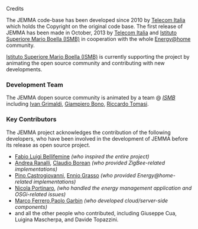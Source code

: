 Credits
<!-- Remember: the first line always goes with the title-->
<!-- Please use h3 headers (###) inside these files -->

The JEMMA code-base has been developed since 2010 by [Telecom Italia](http://www.telecomitalia.it/) which holds the Copyright on the original code base. The first release of JEMMA has been made in October, 2013 by [Telecom Italia](http://www.telecomitalia.it/) and [Istituto Superiore Mario Boella (ISMB)](http://www.ismb.it/) in cooperation with the whole [Energy@home](http://www.energy-home.it/) community. 

[Istituto Superiore Mario Boella (ISMB)](http://www.ismb.it/) is currently supporting the project by animating the open source community and contributing with new developments.

### Development Team

The JEMMA dopen source community is animated by a team @ *[ISMB](http://www.ismb.it/)* including [Ivan Grimaldi](http://www.ismb.it/ivan.grimaldi), [Giampiero Bono](http://www.ismb.it/node/1590), [Riccardo Tomasi](http://www.ismb.it/riccardo.tomasi). 

### Key Contributors

The JEMMA project acknowledges the contribution of the following developers, who have been involved in the development of JEMMA before its release as open source project.

- [Fabio Luigi Bellifemine]() *(who inspired the entire project)*
- [Andrea Ranalli](), [Claudio Borean]() *(who provided ZigBee-related implementations)* 
- [Pino Castrogiovanni](), [Ennio Grasso]() *(who provided Energy@home-related implementations)*
- [Nicola Portinaro](), *(who handled the energy management application and OSGi-related issues)*
- [Marco Ferrero](),[Paolo Garbin]() *(who developed cloud/server-side components)*
- and all the other people who contributed, including Giuseppe Cua, Luigina Mascherpa, and Davide Topazzini.



<!--TODO Qui possiamo aggiungere link alla bio + descrizione delle cose fatte-->

